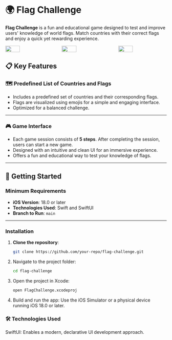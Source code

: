 # 🌍 Flag Challenge

**Flag Challenge** is a fun and educational game designed to test and improve users' knowledge of world flags. Match countries with their correct flags and enjoy a quick yet rewarding experience.

<div style="display: flex; justify-content: space-between;">
  <img src="https://github.com/user-attachments/assets/191d7860-a2cf-4d92-ae3e-7c70cf8018dd" width="30%" />
  <img src="https://github.com/user-attachments/assets/e92aae62-5240-4dc3-8970-0cc6f86989f5" width="30%" />
  <img src="https://github.com/user-attachments/assets/fd6be2c9-a623-40b1-88ef-6ff08efc1972" width="30%" />
</div>


## 📋 Key Features

### 🗺️ Predefined List of Countries and Flags
- Includes a predefined set of countries and their corresponding flags.
- Flags are visualized using emojis for a simple and engaging interface.
- Optimized for a balanced challenge.

---

### 🎮 Game Interface
- Each game session consists of **5 steps**. After completing the session, users can start a new game.
- Designed with an intuitive and clean UI for an immersive experience.
- Offers a fun and educational way to test your knowledge of flags.

---

## 🚀 Getting Started

### Minimum Requirements
- **iOS Version**: 18.0 or later  
- **Technologies Used**: Swift and SwiftUI  
- **Branch to Run**: `main`

---

### Installation

1. **Clone the repository**:  
   ```bash
   git clone https://github.com/your-repo/flag-challenge.git
2. Navigate to the project folder:
   ```bash
   cd flag-challenge
3. Open the project in Xcode:
   ```bash
   open FlagChallenge.xcodeproj
4. Build and run the app: Use the iOS Simulator or a physical device running iOS 18.0 or later.

### 🛠 Technologies Used
SwiftUI: Enables a modern, declarative UI development approach.
